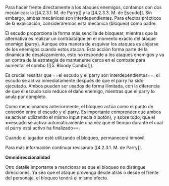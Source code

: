 
Para hacer frente directamente a los ataques enemigos, contamos con dos mecánicas: la [[4.2.3.1. M. de Parry]] y la [[4.2.3.3. M. de Escudo]]. Sin embargo, ambas mecánicas son interdependientes. Para efectos prácticos de la explicación, consideraremos esta mecánica (bloqueo) como padre.

El escudo proporciona la forma más sencilla de bloquear, mientras que la alternativa es realizar un contraataque en el momento exacto del ataque enemigo (parry). Aunque otra manera de esquivar los ataques es alejarse de los enemigos cuando estos atacan. Esta acción forma parte de la dinámica de desplazamiento, esto no responde a los ataques enemigos y va en contra de la estrategia de mantenerse cerca en el combate para aumentar el combo ([[5. Bloody Combo]]).

Es crucial resaltar que ==el escudo y el parry son interdependientes==; el escudo se activa inmediatamente después de que el parry ha sido ejecutado. Ambos pueden ser usados de forma ilimitada, con la diferencia de que el escudo solo reduce el daño enemigo, mientras que el parry lo anula por completo.

Como mencionamos anteriormente, el bloqueo actúa como el punto de conexión entre el escudo y el parry. Es importante comprender que ambos se activan utilizando el mismo input (tecla o botón), y sobre todo, que el ==escudo se activa automáticamente una vez que el tiempo durante el cual el parry está activo ha finalizado==. 

Cuando el jugador esté utilizando el bloqueo, permanecerá inmóvil.

Para más información continuar revisando [[4.2.3.1. M. de Parry]].

**Omnidireccionalidad**

Otro detalle importante a mencionar es que el bloqueo no distingue direcciones. Ya sea que el ataque provenga desde atrás o desde el frente del personaje, el bloqueo tendrá el mismo efecto.
